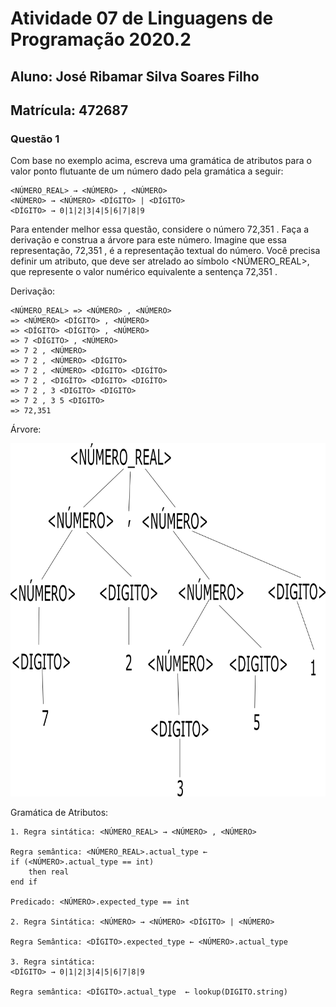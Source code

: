 # Atividade 07 de Linguagens de Programação 2020.2

## Aluno: José Ribamar Silva Soares Filho
## Matrícula: 472687

### Questão 1

Com base no exemplo acima, escreva uma gramática de atributos para o valor ponto flutuante de um número dado pela gramática a seguir:

```
<NÚMERO_REAL> → <NÚMERO> , <NÚMERO> 
<NÚMERO> → <NÚMERO> <DÍGITO> | <DÍGITO>
<DÍGITO> → 0|1|2|3|4|5|6|7|8|9
```       

Para entender melhor essa questão, considere o número 72,351 . Faça a derivação e construa a árvore para este número. Imagine que essa representação, 72,351 , é a representação textual do número. Você precisa definir um atributo, que deve ser atrelado ao símbolo <NÚMERO_REAL>, que represente o valor numérico equivalente a sentença 72,351 .

Derivação:

```
<NÚMERO_REAL> => <NÚMERO> , <NÚMERO>
=> <NÚMERO> <DÍGITO> , <NÚMERO>
=> <DÍGITO> <DÍGITO> , <NÚMERO>
=> 7 <DÍGITO> , <NÚMERO>
=> 7 2 , <NÚMERO>
=> 7 2 , <NÚMERO> <DÍGITO>
=> 7 2 , <NÚMERO> <DÍGITO> <DIGÍTO>
=> 7 2 , <DIGÍTO> <DÍGITO> <DIGÍTO>
=> 7 2 , 3 <DIGITO> <DIGITO>
=> 7 2 , 3 5 <DIGITO>
=> 72,351
```

Árvore:

![arvore](arvore.png)

Gramática de Atributos:

```
1. Regra sintática: <NÚMERO_REAL> → <NÚMERO> , <NÚMERO>

Regra semântica: <NÚMERO_REAL>.actual_type ← 
if (<NÚMERO>.actual_type == int) 
    then real 
end if

Predicado: <NÚMERO>.expected_type == int

2. Regra Sintática: <NÚMERO> → <NÚMERO> <DÍGITO> | <NÚMERO>

Regra Semântica: <DÍGITO>.expected_type ← <NÚMERO>.actual_type

3. Regra sintática:
<DÍGITO> → 0|1|2|3|4|5|6|7|8|9

Regra semântica: <DÍGITO>.actual_type  ← lookup(DIGITO.string)
```
